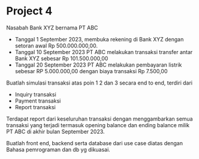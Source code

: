 # Project 4

Nasabah Bank XYZ bernama PT ABC

- Tanggal 1 September 2023, membuka rekening di Bank XYZ dengan setoran awal Rp 500.000.000,00.
- Tanggal 10 September 2023 PT ABC melakukan transaksi transfer antar Bank XYZ sebesar Rp 101.500.000,00
- Tanggal 20 September 2023 PT ABC melakukan pembayaran listrik sebesar RP 5.000.000,00 dengan biaya transaksi Rp 7.500,00

Buatlah simulasi transaksi atas poin 1  2 dan 3 secara end to end, terdiri dari

- Inquiry transaksi
- Payment transaksi
- Report transaksi 

Terdapat report dari keseluruhan transaksi dengan menggambarkan semua transaksi yang terjadi termasuk opening balance dan ending balance milik PT ABC di akhir bulan September 2023.

Buatlah front end, backend serta database dari use case diatas dengan Bahasa pemrograman dan db yg dikuasai.
